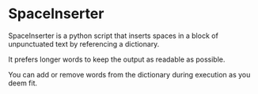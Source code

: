 # SpaceInserter
SpaceInserter is a python script that inserts spaces in a block of unpunctuated text by referencing a dictionary.

It prefers longer words to keep the output as readable as possible.

You can add or remove words from the dictionary during execution as you deem fit.
